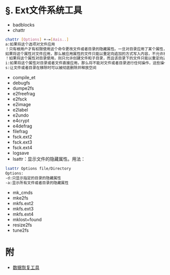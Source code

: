 <link href="../../css/style.css" rel="stylesheet" type="text/css" />


# §. Ext文件系统工具

+ badblocks
+ chattr

```Bash
chattr [Options] +-=[Aais..]
a:如果将这个选项对文件应用
！只有根用户才有权限使用这个命令更改文件或者目录的隐藏属性。一旦对目录应用了某个属性，将对所有用户生效(包括根用户)。
如果将这个属性对文件应用，那么被应用属性的文件只能以重定向追加的方式写入内容，不允许被删除，更新，移动。
！如果将这个属性对目录使用，则只允许创建文件和子目录，而且该目录下的文件只能以重定向追加的方式写入内容。但不允许对目录和文件有删除,移动，和更新的行为。
i:如果将这个属性对目录或者文件直接应用，那么将不能对文件或者目录进行任何操作，这些操作包括移动(包括重命名)，删除，更新(创建子目录，文件)
s:让文件或者目录在移除时可以被彻底删除并释放空间
```

+ compile_et
+ debugfs
+ dumpe2fs
+ e2freefrag
+ e2fsck
+ e2image
+ e2label
+ e2undo
+ e4crypt
+ e4defrag
+ filefrag
+ fsck.ext2
+ fsck.ext3
+ fsck.ext4
+ logsave
+ lsattr：显示文件的隐藏属性。用法：

```Bash
lsattr Options file/Directory
Options:
-d:只显示指定的目录的隐藏属性
-a:显示所有文件或者目录的隐藏属性
```

+ mk_cmds
+ mke2fs
+ mkfs.ext2
+ mkfs.ext3
+ mkfs.ext4
+ mklost+found
+ resize2fs
+ tune2fs

# 附

+ [数据恢复工具](../recovery_data.md)
